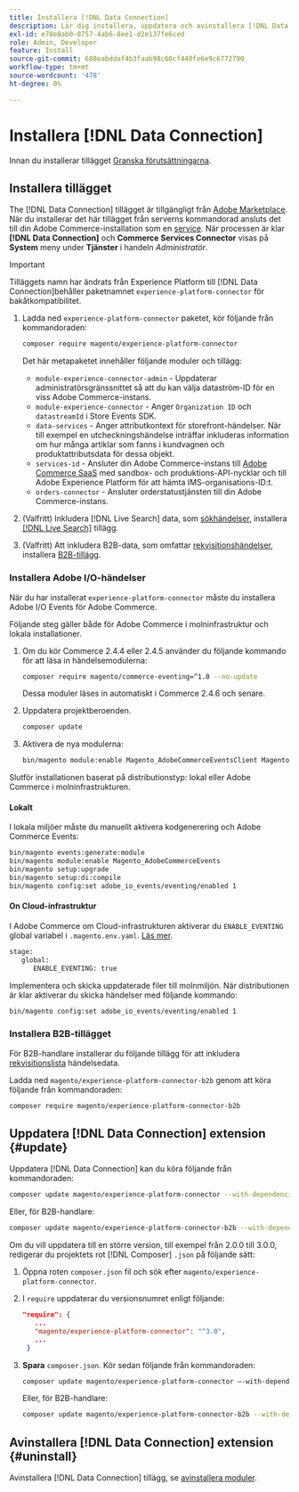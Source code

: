 ```yaml
---
title: Installera [!DNL Data Connection]
description: Lär dig installera, uppdatera och avinstallera [!DNL Data Connection] från Adobe Commerce.
exl-id: e78e8ab0-8757-4ab6-8ee1-d2e137fe6ced
role: Admin, Developer
feature: Install
source-git-commit: 688eabddaf4b3faab98c60cf440fe6e9c6772790
workflow-type: tm+mt
source-wordcount: '478'
ht-degree: 0%

---
```


# Installera [!DNL Data Connection]

Innan du installerar tillägget [Granska förutsättningarna](overview.md#prereqs).

## Installera tillägget

The [!DNL Data Connection] tillägget är tillgängligt från [Adobe Marketplace](https://commercemarketplace.adobe.com/magento-experience-platform-connector.html). När du installerar det här tillägget från serverns kommandorad ansluts det till din Adobe Commerce-installation som en [service](../landing/saas.md). När processen är klar **[!DNL Data Connection]** och **Commerce Services Connector** visas på **System** meny under **Tjänster** i handeln _Administratör_.

>[!IMPORTANT]
>
>Tilläggets namn har ändrats från Experience Platform till [!DNL Data Connection]behåller paketnamnet `experience-platform-connector` för bakåtkompatibilitet.

1. Ladda ned `experience-platform-connector` paketet, kör följande från kommandoraden:

   ```bash
   composer require magento/experience-platform-connector
   ```

   Det här metapaketet innehåller följande moduler och tillägg:

   * `module-experience-connector-admin` - Uppdaterar administratörsgränssnittet så att du kan välja dataström-ID för en viss Adobe Commerce-instans.
   * `module-experience-connector` - Anger `Organization ID` och `datastreamId` i Store Events SDK.
   * `data-services` - Anger attributkontext för storefront-händelser. När till exempel en utcheckningshändelse inträffar inkluderas information om hur många artiklar som fanns i kundvagnen och produktattributsdata för dessa objekt.
   * `services-id` - Ansluter din Adobe Commerce-instans till [Adobe Commerce SaaS](../landing/saas.md) med sandbox- och produktions-API-nycklar och till Adobe Experience Platform för att hämta IMS-organisations-ID:t.
   * `orders-connector` - Ansluter orderstatustjänsten till din Adobe Commerce-instans.

1. (Valfritt) Inkludera [!DNL Live Search] data, som [sökhändelser](events.md#search-events), installera [[!DNL Live Search]](../live-search/install.md) tillägg.

1. (Valfritt) Att inkludera B2B-data, som omfattar [rekvisitionshändelser](events.md#b2b-events), installera [B2B-tillägg](#install-the-b2b-extension).

### Installera Adobe I/O-händelser

När du har installerat `experience-platform-connector` måste du installera Adobe I/O Events för Adobe Commerce.

Följande steg gäller både för Adobe Commerce i molninfrastruktur och lokala installationer.

1. Om du kör Commerce 2.4.4 eller 2.4.5 använder du följande kommando för att läsa in händelsemodulerna:

   ```bash
   composer require magento/commerce-eventing=^1.0 --no-update
   ```

   Dessa moduler läses in automatiskt i Commerce 2.4.6 och senare.

1. Uppdatera projektberoenden.

   ```bash
   composer update
   ```

1. Aktivera de nya modulerna:

   ```bash
   bin/magento module:enable Magento_AdobeCommerceEventsClient Magento_AdobeCommerceEventsGenerator Magento_AdobeIoEventsClient Magento_AdobeCommerceOutOfProcessExtensibility
   ```

Slutför installationen baserat på distributionstyp: lokal eller Adobe Commerce i molninfrastrukturen.

#### Lokalt

I lokala miljöer måste du manuellt aktivera kodgenerering och Adobe Commerce Events:

```bash
bin/magento events:generate:module
bin/magento module:enable Magento_AdobeCommerceEvents
bin/magento setup:upgrade
bin/magento setup:di:compile
bin/magento config:set adobe_io_events/eventing/enabled 1
```

#### On Cloud-infrastruktur

I Adobe Commerce om Cloud-infrastrukturen aktiverar du `ENABLE_EVENTING` global variabel i `.magento.env.yaml`. [Läs mer](https://experienceleague.adobe.com/docs/commerce-cloud-service/user-guide/configure/env/stage/variables-global.html#enable_eventing).

```bash
stage:
   global:
      ENABLE_EVENTING: true
```

Implementera och skicka uppdaterade filer till molnmiljön. När distributionen är klar aktiverar du skicka händelser med följande kommando:

```bash
bin/magento config:set adobe_io_events/eventing/enabled 1
```

### Installera B2B-tillägget

För B2B-handlare installerar du följande tillägg för att inkludera [rekvisitionslista](events.md#b2b-events) händelsedata.

Ladda ned `magento/experience-platform-connector-b2b` genom att köra följande från kommandoraden:

```bash
composer require magento/experience-platform-connector-b2b
```

## Uppdatera [!DNL Data Connection] extension {#update}

Uppdatera [!DNL Data Connection] kan du köra följande från kommandoraden:

```bash
composer update magento/experience-platform-connector --with-dependencies
```

Eller, för B2B-handlare:

```bash
composer update magento/experience-platform-connector-b2b --with-dependencies
```

Om du vill uppdatera till en större version, till exempel från 2.0.0 till 3.0.0, redigerar du projektets rot [!DNL Composer] `.json` på följande sätt:

1. Öppna roten `composer.json` fil och sök efter `magento/experience-platform-connector`.

1. I `require` uppdaterar du versionsnumret enligt följande:

   ```json
   "require": {
      ...
      "magento/experience-platform-connector": "^3.0",
      ...
    }
   ```

1. **Spara** `composer.json`. Kör sedan följande från kommandoraden:

   ```bash
   composer update magento/experience-platform-connector –-with-dependencies
   ```

   Eller, för B2B-handlare:

   ```bash
   composer update magento/experience-platform-connector-b2b --with-dependencies
   ```

## Avinstallera [!DNL Data Connection] extension {#uninstall}

Avinstallera [!DNL Data Connection] tillägg, se [avinstallera moduler](https://experienceleague.adobe.com/docs/commerce-operations/installation-guide/tutorials/uninstall-modules.html).
